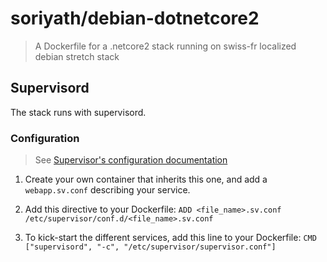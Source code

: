 # soriyath/debian-dotnetcore2
> A Dockerfile for a .netcore2 stack running on swiss-fr localized debian stretch stack 

## Supervisord
The stack runs with supervisord.

### Configuration
> See [Supervisor's configuration documentation](http://supervisord.org/configuration.html#program-x-section-settings)

1. Create your own container that inherits this one, and add a `webapp.sv.conf` describing your service.
2. Add this directive to your Dockerfile: 
`ADD <file_name>.sv.conf /etc/supervisor/conf.d/<file_name>.sv.conf`

3. To kick-start the different services, add this line to your Dockerfile:
`CMD ["supervisord", "-c", "/etc/supervisor/supervisor.conf"]`
